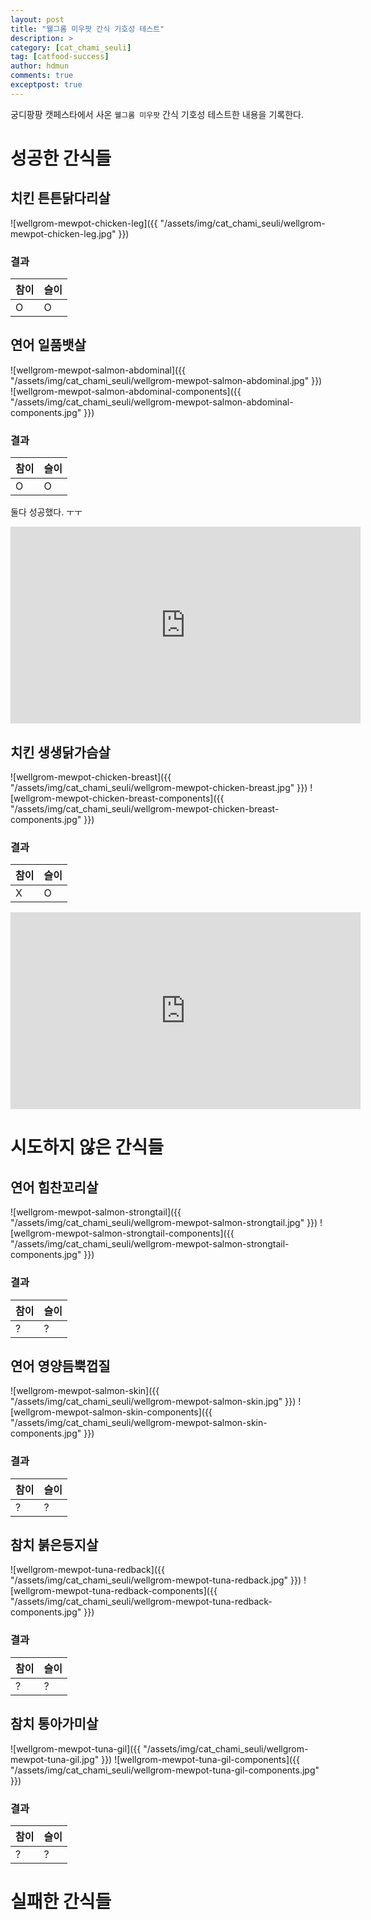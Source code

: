 ```yaml
---
layout: post
title: "웰그롬 미우팟 간식 기호성 테스트"
description: >
category: [cat_chami_seuli]
tag: [catfood-success]
author: hdmun
comments: true
exceptpost: true
---
```


궁디팡팡 캣페스타에서 사온 `웰그롬 미우팟` 간식 기호성 테스트한 내용을 기록한다.

# 성공한 간식들

## 치킨 튼튼닭다리살
![wellgrom-mewpot-chicken-leg]({{ "/assets/img/cat_chami_seuli/wellgrom-mewpot-chicken-leg.jpg" }})

### 결과

| 참이 | 슬이 |
| --- | --- |
| O | O |


## 연어 일품뱃살
![wellgrom-mewpot-salmon-abdominal]({{ "/assets/img/cat_chami_seuli/wellgrom-mewpot-salmon-abdominal.jpg" }})
![wellgrom-mewpot-salmon-abdominal-components]({{ "/assets/img/cat_chami_seuli/wellgrom-mewpot-salmon-abdominal-components.jpg" }})

### 결과

| 참이 | 슬이 |
| --- | --- |
| O | O |

둘다 성공했다. ㅜㅜ  


<iframe width="560" height="315" src="https://www.youtube.com/embed/v5ijQP8Q_KY" frameborder="0" allowfullscreen></iframe>


## 치킨 생생닭가슴살

![wellgrom-mewpot-chicken-breast]({{ "/assets/img/cat_chami_seuli/wellgrom-mewpot-chicken-breast.jpg" }})
![wellgrom-mewpot-chicken-breast-components]({{ "/assets/img/cat_chami_seuli/wellgrom-mewpot-chicken-breast-components.jpg" }})

### 결과

| 참이 | 슬이 |
| --- | --- |
| X | O |


<iframe width="560" height="315" src="https://www.youtube.com/embed/Wi0u4N7B6BY" frameborder="0" allowfullscreen></iframe>


# 시도하지 않은 간식들

## 연어 힘찬꼬리살
![wellgrom-mewpot-salmon-strongtail]({{ "/assets/img/cat_chami_seuli/wellgrom-mewpot-salmon-strongtail.jpg" }})
![wellgrom-mewpot-salmon-strongtail-components]({{ "/assets/img/cat_chami_seuli/wellgrom-mewpot-salmon-strongtail-components.jpg" }})

### 결과

| 참이 | 슬이 |
| --- | --- |
| ? | ? |


## 연어 영양듬뿍껍질
![wellgrom-mewpot-salmon-skin]({{ "/assets/img/cat_chami_seuli/wellgrom-mewpot-salmon-skin.jpg" }})
![wellgrom-mewpot-salmon-skin-components]({{ "/assets/img/cat_chami_seuli/wellgrom-mewpot-salmon-skin-components.jpg" }})

### 결과

| 참이 | 슬이 |
| --- | --- |
| ? | ? |


## 참치 붉은등지살
![wellgrom-mewpot-tuna-redback]({{ "/assets/img/cat_chami_seuli/wellgrom-mewpot-tuna-redback.jpg" }})
![wellgrom-mewpot-tuna-redback-components]({{ "/assets/img/cat_chami_seuli/wellgrom-mewpot-tuna-redback-components.jpg" }})

### 결과

| 참이 | 슬이 |
| --- | --- |
| ? | ? |


## 참치 통아가미살
![wellgrom-mewpot-tuna-gil]({{ "/assets/img/cat_chami_seuli/wellgrom-mewpot-tuna-gil.jpg" }})
![wellgrom-mewpot-tuna-gil-components]({{ "/assets/img/cat_chami_seuli/wellgrom-mewpot-tuna-gil-components.jpg" }})

### 결과

| 참이 | 슬이 |
| --- | --- |
| ? | ? |


# 실패한 간식들
